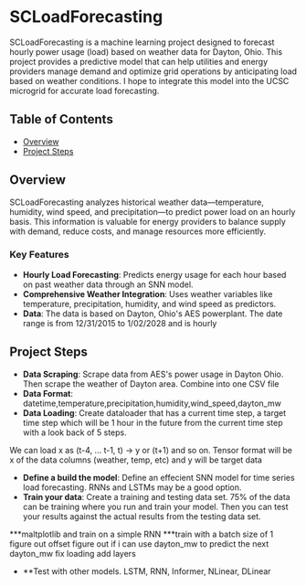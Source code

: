 # SCLoadForecasting

SCLoadForecasting is a machine learning project designed to forecast hourly power usage (load) based on weather data for Dayton, Ohio. This project provides a predictive model that can help utilities and energy providers manage demand and optimize grid operations by anticipating load based on weather conditions. I hope to integrate this model into the UCSC microgrid for accurate load forecasting.

## Table of Contents
- [Overview](#overview)
- [Project Steps](#project-steps)

## Overview

SCLoadForecasting analyzes historical weather data—temperature, humidity, wind speed, and precipitation—to predict power load on an hourly basis. This information is valuable for energy providers to balance supply with demand, reduce costs, and manage resources more efficiently.

### Key Features
- **Hourly Load Forecasting**: Predicts energy usage for each hour based on past weather data through an SNN model.
- **Comprehensive Weather Integration**: Uses weather variables like temperature, precipitation, humidity, and wind speed as predictors.
- **Data**: The data is based on Dayton, Ohio's AES powerplant. The date range is from 12/31/2015 to 1/02/2028 and is hourly

## Project Steps

- **Data Scraping**: Scrape data from AES's power usage in Dayton Ohio. Then scrape the weather of Dayton area. Combine into one CSV file
- **Data Format**: datetime,temperature,precipitation,humidity,wind_speed,dayton_mw
- **Data Loading**: Create dataloader that has a current time step, a target time step which will be 1 hour in the future from the current time step with a look back of 5 steps. 

We can load x as (t-4, ... t-1, t) -> y or (t+1) and so on. Tensor format will be x of the data columns (weather, temp, etc) and y will be target data

- **Define a build the model**: Define an effecient SNN model for time series load forecasting. RNNs and LSTMs may be a good option.
- **Train your data**: Create a training and testing data set. 75% of the data can be training where you run and train your model. Then you can test your results against the actual results from the testing data set. 

***maltplotlib and train on a simple RNN
***train with a batch size of 1
    figure out offset
    figure out if i can use dayton_mw to predict the next dayton_mw
    fix loading
    add layers
    

- **Test with other models. LSTM, RNN, Informer, NLinear, DLinear




